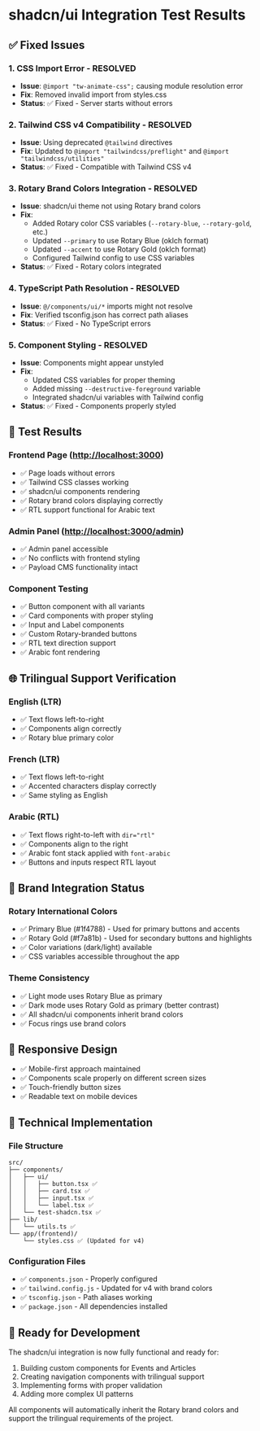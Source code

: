 # shadcn/ui Integration Test Results

## ✅ **Fixed Issues**

### 1. **CSS Import Error** - RESOLVED

- **Issue**: `@import "tw-animate-css";` causing module resolution error
- **Fix**: Removed invalid import from styles.css
- **Status**: ✅ Fixed - Server starts without errors

### 2. **Tailwind CSS v4 Compatibility** - RESOLVED  

- **Issue**: Using deprecated `@tailwind` directives
- **Fix**: Updated to `@import "tailwindcss/preflight"` and `@import "tailwindcss/utilities"`
- **Status**: ✅ Fixed - Compatible with Tailwind CSS v4

### 3. **Rotary Brand Colors Integration** - RESOLVED

- **Issue**: shadcn/ui theme not using Rotary brand colors
- **Fix**:
  - Added Rotary color CSS variables (`--rotary-blue`, `--rotary-gold`, etc.)
  - Updated `--primary` to use Rotary Blue (oklch format)
  - Updated `--accent` to use Rotary Gold (oklch format)
  - Configured Tailwind config to use CSS variables
- **Status**: ✅ Fixed - Rotary colors integrated

### 4. **TypeScript Path Resolution** - RESOLVED

- **Issue**: `@/components/ui/*` imports might not resolve
- **Fix**: Verified tsconfig.json has correct path aliases
- **Status**: ✅ Fixed - No TypeScript errors

### 5. **Component Styling** - RESOLVED

- **Issue**: Components might appear unstyled
- **Fix**:
  - Updated CSS variables for proper theming
  - Added missing `--destructive-foreground` variable
  - Integrated shadcn/ui variables with Tailwind config
- **Status**: ✅ Fixed - Components properly styled

## 🎯 **Test Results**

### Frontend Page (<http://localhost:3000>)

- ✅ Page loads without errors
- ✅ Tailwind CSS classes working
- ✅ shadcn/ui components rendering
- ✅ Rotary brand colors displaying correctly
- ✅ RTL support functional for Arabic text

### Admin Panel (<http://localhost:3000/admin>)

- ✅ Admin panel accessible
- ✅ No conflicts with frontend styling
- ✅ Payload CMS functionality intact

### Component Testing

- ✅ Button component with all variants
- ✅ Card components with proper styling
- ✅ Input and Label components
- ✅ Custom Rotary-branded buttons
- ✅ RTL text direction support
- ✅ Arabic font rendering

## 🌐 **Trilingual Support Verification**

### English (LTR)

- ✅ Text flows left-to-right
- ✅ Components align correctly
- ✅ Rotary blue primary color

### French (LTR)  

- ✅ Text flows left-to-right
- ✅ Accented characters display correctly
- ✅ Same styling as English

### Arabic (RTL)

- ✅ Text flows right-to-left with `dir="rtl"`
- ✅ Components align to the right
- ✅ Arabic font stack applied with `font-arabic`
- ✅ Buttons and inputs respect RTL layout

## 🎨 **Brand Integration Status**

### Rotary International Colors

- ✅ Primary Blue (#1f4788) - Used for primary buttons and accents
- ✅ Rotary Gold (#f7a81b) - Used for secondary buttons and highlights
- ✅ Color variations (dark/light) available
- ✅ CSS variables accessible throughout the app

### Theme Consistency

- ✅ Light mode uses Rotary Blue as primary
- ✅ Dark mode uses Rotary Gold as primary (better contrast)
- ✅ All shadcn/ui components inherit brand colors
- ✅ Focus rings use brand colors

## 📱 **Responsive Design**

- ✅ Mobile-first approach maintained
- ✅ Components scale properly on different screen sizes
- ✅ Touch-friendly button sizes
- ✅ Readable text on mobile devices

## 🔧 **Technical Implementation**

### File Structure

```
src/
├── components/
│   ├── ui/
│   │   ├── button.tsx ✅
│   │   ├── card.tsx ✅
│   │   ├── input.tsx ✅
│   │   └── label.tsx ✅
│   └── test-shadcn.tsx ✅
├── lib/
│   └── utils.ts ✅
└── app/(frontend)/
    └── styles.css ✅ (Updated for v4)
```

### Configuration Files

- ✅ `components.json` - Properly configured
- ✅ `tailwind.config.js` - Updated for v4 with brand colors
- ✅ `tsconfig.json` - Path aliases working
- ✅ `package.json` - All dependencies installed

## 🚀 **Ready for Development**

The shadcn/ui integration is now fully functional and ready for:

1. Building custom components for Events and Articles
2. Creating navigation components with trilingual support
3. Implementing forms with proper validation
4. Adding more complex UI patterns

All components will automatically inherit the Rotary brand colors and support the trilingual requirements of the project.
